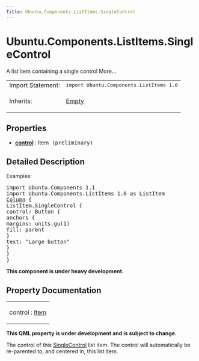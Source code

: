 ```yaml
---
Title: Ubuntu.Components.ListItems.SingleControl
---
```


# Ubuntu.Components.ListItems.SingleControl

<span class="subtitle"></span>
<!-- $$$SingleControl-brief -->
<p>A list item containing a single control More...</p>
<!-- @@@SingleControl -->
<table class="alignedsummary">
<tr><td class="memItemLeft rightAlign topAlign"> Import Statement:</td><td class="memItemRight bottomAlign"> </b><tt>import Ubuntu.Components.ListItems 1.0</tt></td></tr><tr><td class="memItemLeft rightAlign topAlign"> Inherits:</td><td class="memItemRight bottomAlign"> <p><a href="Ubuntu.Components.ListItems.Empty.md">Empty</a></p>
</td></tr></table><ul>
</ul>
<h2>Properties</h2>
<ul>
<li class="fn"><b><b><a href="#control-prop">control</a></b></b> : Item<tt> (preliminary)</tt></li>
</ul>
<!-- $$$SingleControl-description -->
<h2>Detailed Description</h2>
<p>Examples:</p>
<pre class="qml">import Ubuntu.Components 1.1
import Ubuntu.Components.ListItems 1.0 as ListItem
<span class="type"><a href="QtQuick.Column.md">Column</a></span> {
<span class="type">ListItem</span>.SingleControl {
<span class="name">control</span>: <span class="name">Button</span> {
<span class="type">anchors</span> {
<span class="name">margins</span>: <span class="name">units</span>.<span class="name">gu</span>(<span class="number">1</span>)
<span class="name">fill</span>: <span class="name">parent</span>
}
<span class="name">text</span>: <span class="string">&quot;Large button&quot;</span>
}
}
}</pre>
<p><b>This component is under heavy development.</b></p>
<!-- @@@SingleControl -->
<h2>Property Documentation</h2>
<!-- $$$control -->
<table class="qmlname"><tr valign="top"><td class="tblQmlPropNode"><p><span class="name">control</span> : <span class="type"><a href="QtQuick.Item.md">Item</a></span></p></td></tr></table><p><b>This QML property is under development and is subject to change.</b></p>
<p>The control of this <a href="index.html">SingleControl</a> list item. The control will automatically be re-parented to, and centered in, this list item.</p>
<!-- @@@control -->
<br/>
